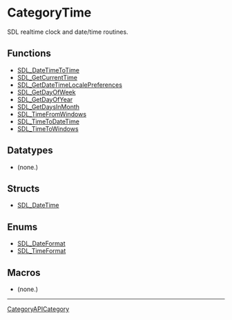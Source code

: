# CategoryTime

SDL realtime clock and date/time routines.

<!-- END CATEGORY DOCUMENTATION -->

## Functions

<!-- DO NOT HAND-EDIT CATEGORY LISTS, THEY ARE AUTOGENERATED AND WILL BE OVERWRITTEN, BASED ON TAGS IN INDIVIDUAL PAGE FOOTERS. EDIT THOSE INSTEAD. -->
<!-- BEGIN CATEGORY LIST: CategoryTime, CategoryAPIFunction -->
- [SDL_DateTimeToTime](SDL_DateTimeToTime)
- [SDL_GetCurrentTime](SDL_GetCurrentTime)
- [SDL_GetDateTimeLocalePreferences](SDL_GetDateTimeLocalePreferences)
- [SDL_GetDayOfWeek](SDL_GetDayOfWeek)
- [SDL_GetDayOfYear](SDL_GetDayOfYear)
- [SDL_GetDaysInMonth](SDL_GetDaysInMonth)
- [SDL_TimeFromWindows](SDL_TimeFromWindows)
- [SDL_TimeToDateTime](SDL_TimeToDateTime)
- [SDL_TimeToWindows](SDL_TimeToWindows)
<!-- END CATEGORY LIST -->

## Datatypes

<!-- DO NOT HAND-EDIT CATEGORY LISTS, THEY ARE AUTOGENERATED AND WILL BE OVERWRITTEN, BASED ON TAGS IN INDIVIDUAL PAGE FOOTERS. EDIT THOSE INSTEAD. -->
<!-- BEGIN CATEGORY LIST: CategoryTime, CategoryAPIDatatype -->
- (none.)
<!-- END CATEGORY LIST -->

## Structs

<!-- DO NOT HAND-EDIT CATEGORY LISTS, THEY ARE AUTOGENERATED AND WILL BE OVERWRITTEN, BASED ON TAGS IN INDIVIDUAL PAGE FOOTERS. EDIT THOSE INSTEAD. -->
<!-- BEGIN CATEGORY LIST: CategoryTime, CategoryAPIStruct -->
- [SDL_DateTime](SDL_DateTime)
<!-- END CATEGORY LIST -->

## Enums

<!-- DO NOT HAND-EDIT CATEGORY LISTS, THEY ARE AUTOGENERATED AND WILL BE OVERWRITTEN, BASED ON TAGS IN INDIVIDUAL PAGE FOOTERS. EDIT THOSE INSTEAD. -->
<!-- BEGIN CATEGORY LIST: CategoryTime, CategoryAPIEnum -->
- [SDL_DateFormat](SDL_DateFormat)
- [SDL_TimeFormat](SDL_TimeFormat)
<!-- END CATEGORY LIST -->

## Macros

<!-- DO NOT HAND-EDIT CATEGORY LISTS, THEY ARE AUTOGENERATED AND WILL BE OVERWRITTEN, BASED ON TAGS IN INDIVIDUAL PAGE FOOTERS. EDIT THOSE INSTEAD. -->
<!-- BEGIN CATEGORY LIST: CategoryTime, CategoryAPIMacro -->
- (none.)
<!-- END CATEGORY LIST -->


----
[CategoryAPICategory](CategoryAPICategory)


